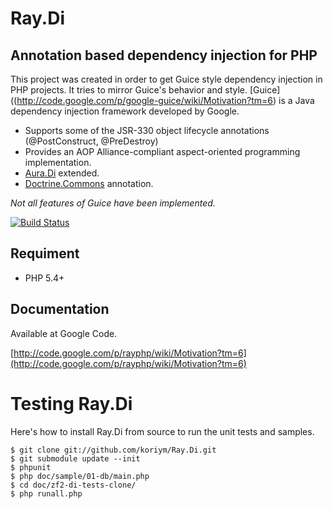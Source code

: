 Ray.Di
=======
Annotation based dependency injection for PHP
---------------------------------------------

This project was created in order to get Guice style dependency injection in PHP projects. It tries to mirror Guice's behavior and style. [Guice]((http://code.google.com/p/google-guice/wiki/Motivation?tm=6) is a Java dependency injection framework developed by Google. 

 * Supports some of the JSR-330 object lifecycle annotations (@PostConstruct, @PreDestroy)
 * Provides an AOP Alliance-compliant aspect-oriented programming implementation.
 * [Aura.Di](http://auraphp.github.com/Aura.Di ) extended.
 * [Doctrine.Commons](http://www.doctrine-project.org/projects/common) annotation.

_Not all features of Guice have been implemented._

[![Build Status](https://secure.travis-ci.org/koriym/Ray.Di.png?branch=master)](http://travis-ci.org/koriym/Ray.Di)

Requiment
---------

* PHP 5.4+

## Documentation ##
Available at Google Code.

 [http://code.google.com/p/rayphp/wiki/Motivation?tm=6](http://code.google.com/p/rayphp/wiki/Motivation?tm=6)
 
Testing Ray.Di
==============

Here's how to install Ray.Di from source to run the unit tests and samples.

```
$ git clone git://github.com/koriym/Ray.Di.git
$ git submodule update --init
$ phpunit
$ php doc/sample/01-db/main.php
$ cd doc/zf2-di-tests-clone/
$ php runall.php
```

